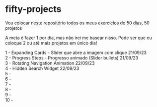 # fifty-projects

Vou colocar neste repositório todos os meus exercícios do 50 dias, 50 projetos

A meta é fazer 1 por dia, mas não irei me basear nisso. Pode ser que eu coloque 2 ou até mais projetos em único dia!

1 - Expanding Cards - Slider que abre a imagem com clique 21/09/23<br>
2 - Progress Steps - Progresso animado (Slider bullets) 21/09/23<br>
3 - Rotating Navigation Animation 22/09/23<br>
4 - Hidden Search Widget 22/09/23<br>
5 - <br>
6 - <br>
7 - <br>
8 - <br>
9 - <br>
10 -<br>

